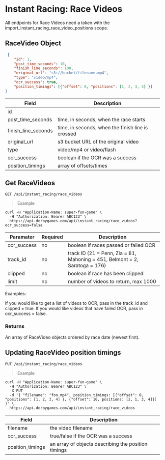 # Instant Racing: Race Videos

<aside class="notice">
All endpoints for Race Videos need a token with the import_instant_racing_race_video_positions scope.
</aside>

## RaceVideo Object

```json
 {
    "id": 1,
    "post_time_seconds": 10,
    "finish_line_seconds": 100,
    "original_url": "s3://bucket/filename.mp4",
    "type": "video/mp4",
    "ocr_success": true,
    "position_timings": [{"offset": 0, "positions": [1, 2, 3, 4] }]
}
```

Field | Description
----- | -----------
id |
post_time_seconds | time, in seconds, when the race starts
finish_line_seconds | time, in seconds, when the finish line is crossed
original_url | s3 bucket URL of the original video
type | video/mp4 or video/flash
ocr_success | boolean if the OCR was a success
position_timings | array of offsets/times


## Get RaceVideos

`GET /api/instant_racing/race_videos`

> Example

```curl
curl -H "Application-Name: super-fun-game" \
  -H "Authorization: Bearer ABC123" \
  https://api.derbygames.com/api/instant_racing/race_videos?ocr_success=false
```

Paramater | Required | Description
----- | ----------- | ----------
ocr_success | no | boolean if races passed or failed OCR
track_id | no | track ID (21 = Penn, Zia = 81, Mahoning = 451, Belmont = 2, Saratoga = 176)
clipped | no | boolean if race has been clipped
limit | no | number of videos to return, max 1000

Examples:

If you would like to get a list of videos to OCR, pass in the track_id and clipped = true.
If you would like videos that have failed OCR, pass in ocr_success = false.

### Returns

An array of RaceVideo objects ordered by race date (newest first).

## Updating RaceVideo position timings

`PUT /api/instant_racing/race_videos`

> Example

```curl
curl -H "Application-Name: super-fun-game" \
  -H "Authorization: Bearer ABC123" \
  -X PUT
  -d '{ "filename": "foo.mp4", position_timings: [{"offset": 0, "positions": [1, 2, 3, 4] }, {"offset": 10, positions: [2, 1, 3, 4]}]  }' \
  https://api.derbygames.com/api/instant_racing/race_videos
```

Field | Description
----- | -----------
filename | the video filename
ocr_success | true/false if the OCR was a success
position_timings | an array of objects describing the position timings
